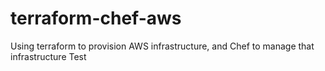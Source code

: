 # terraform-chef-aws
Using terraform to provision AWS infrastructure, and Chef to manage that infrastructure
Test